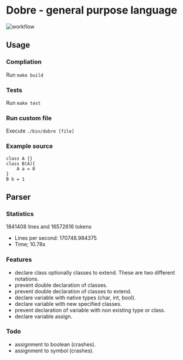 # Dobre - general purpose language
![workflow](https://github.com/GerbenAaltink/dobre/actions/workflows/make-dobre-single-platform.yml/badge.svg)

## Usage

### Compliation
Run `make build`
### Tests
Run `make test`
### Run custom file
Execute `./bin/dobre [file]`
### Example source
```
class A {}
class B(A){
    A a = 0
}
B b = 1
```


## Parser

### Statistics
1841408 lines and 16572616 tokens
 - Lines per second: 170748.984375
 - Time; 10.78s

### Features 
 - declare class optionally classes to extend. These are two different notations.
 - prevent double declaration of classes.
 - prevent double declaration of classes to extend.
 - declare variable with native types (char, int, bool).
 - declare variable with new specified classes.
 - prevent declaration of variable with non existing type or class.
 - declare variable assign.

### Todo
 - assignment to boolean (crashes).
 - assignment to symbol (crashes).
